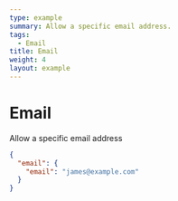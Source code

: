 ```yaml
---
type: example
summary: Allow a specific email address.
tags:
  - Email
title: Email
weight: 4
layout: example
---
```


# Email

Allow a specific email address

```json
{
  "email": {
    "email": "james@example.com"
  }
}
```
